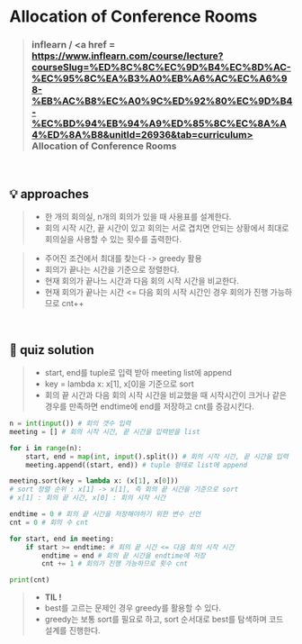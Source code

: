 # Allocation of Conference Rooms

> ### inflearn / <a href = https://www.inflearn.com/course/lecture?courseSlug=%ED%8C%8C%EC%9D%B4%EC%8D%AC-%EC%95%8C%EA%B3%A0%EB%A6%AC%EC%A6%98-%EB%AC%B8%EC%A0%9C%ED%92%80%EC%9D%B4-%EC%BD%94%EB%94%A9%ED%85%8C%EC%8A%A4%ED%8A%B8&unitId=26936&tab=curriculum> Allocation of Conference Rooms  </a>

<br>

## 💡 approaches
>  - 한 개의 회의실, n개의 회의가 있을 때 사용표를 설계한다. 
>  - 회의 시작 시간, 끝 시간이 있고 회의는 서로 겹치면 안되는 상황에서 최대로 회의실을 사용할 수 있는 횟수를 출력한다. 

>  - 주어진 조건에서 최대를 찾는다 -> greedy 활용
>  - 회의가 끝나는 시간을 기준으로 정렬한다. 
>  - 현재 회의가 끝나느 시간과 다음 회의 시작 시간을 비교한다.
>  - 현재 회의가 끝나는 시간 <= 다음 회의 시작 시간인 경우 회의가 진행 가능하므로 cnt++

<br>

## 🔑 quiz solution

>  - start, end를 tuple로 입력 받아 meeting list에 append
>  - key = lambda x: x[1], x[0]을 기준으로 sort
>  - 회의 끝 시간과 다음 회의 시작 시간을 비교했을 때 시작시간이 크거나 같은 경우를 만족하면 endtime에 end를 저장하고 cnt를 증감시킨다. 

```py
n = int(input()) # 회의 갯수 입력
meeting = [] # 회의 시작 시간, 끝 시간을 입력받을 list

for i in range(n):
    start, end = map(int, input().split()) # 회의 시작 시간, 끝 시간을 입력
    meeting.append((start, end)) # tuple 형태로 list에 append

meeting.sort(key = lambda x: (x[1], x[0]))
# sort 정렬 순위 : x[1] -> x[1], 즉 회의 끝 시간을 기준으로 sort
# x[1] : 회의 끝 시간, x[0] : 회의 시작 시간

endtime = 0 # 회의 끝 시간을 저장해야하기 위한 변수 선언 
cnt = 0 # 회의 수 cnt

for start, end in meeting:
    if start >= endtime: # 회의 끝 시간 <= 다음 회의 시작 시간 
        endtime = end # 회의 끝 시간을 endtime에 저장
        cnt += 1 # 회의가 진행 가능하므로 횟수 cnt

print(cnt)
```

> - <strong> TIL ! </strong>
>  - best를 고르는 문제인 경우 greedy를 활용할 수 있다. 
>  - greedy는 보통 sort를 필요로 하고, sort 순서대로 best를 탐색하며 코드 설계를 진행한다. 